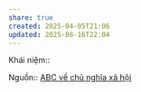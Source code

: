 ```yaml
---
share: true
created: 2025-04-05T21:06
updated: 2025-08-16T22:04
---
```

Khái niệm:: 

Nguồn:: [ABC về chủ nghĩa xã hội](../../%CE%9E%20Ngu%E1%BB%93n/ABC%20v%E1%BB%81%20ch%E1%BB%A7%20ngh%C4%A9a%20x%C3%A3%20h%E1%BB%99i.md)
